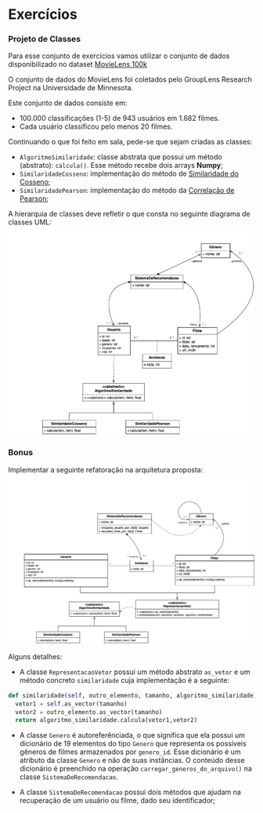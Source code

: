 # Exercícios


### Projeto de Classes

Para esse conjunto de exercícios vamos utilizar o conjunto de dados
disponibilizado no dataset [MovieLens
100k](https://grouplens.org/datasets/movielens/100k/)


O conjunto de dados do MovieLens foi coletados pelo GroupLens Research Project
na Universidade de Minnesota.

Este conjunto de dados consiste em:
* 100.000 classificações (1-5) de 943 usuários em 1.682 filmes.
* Cada usuário classificou pelo menos 20 filmes.


Continuando o que foi feito em sala, pede-se que sejam criadas as classes:

* `AlgoritmoSimilaridade`: classe abstrata que possui um método (abstrato):
  `calcula()`. Esse método recebe dois arrays **Numpy**;
* `SimilaridadeCosseno`: implementação do método de [Similaridade do
   Cosseno](https://en.wikipedia.org/wiki/Cosine_similarity);
* `SimilaridadePearson`: implementação do método da [Correlação de
   Pearson](https://pt.wikipedia.org/wiki/Coeficiente_de_correla%C3%A7%C3%A3o_de_Pearson);


A hierarquia de classes deve refletir o que consta no seguinte diagrama de
classes UML:
![](assets/sistema_de_recomendacoes_uml1.png)



### Bonus

Implementar a seguinte refatoração na arquitetura proposta:
![](assets/sistema_de_recomendacoes_uml2.png)

Alguns detalhes:
* A classe `RepresentacaoVetor` possui um método abstrato `as_vetor` e um
  método concreto `similaridade` cuja implementação é a seguinte:
```python
def similaridade(self, outro_elemento, tamanho, algoritmo_similaridade):
  vetor1 = self.as_vector(tamanho)
  vetor2 = outro_elemento.as_vector(tamanho)
  return algoritmo_similaridade.calcula(vetor1,vetor2)
```

* A classe `Genero` é autoreferênciada, o que significa que ela possui um
  dicionário de 19 elementos do tipo `Genero` que representa os possíveis
  gêneros de filmes armazenados por `genero_id`. Esse dicionário é um atributo
  da classe `Genero` e não de suas instâncias. O conteúdo desse dicionário é
  preenchido na operação `carregar_generos_do_arquivo()` na classe
  `SistemaDeRecomendacao`.

* A classe `SistemaDeRecomendacao` possui dois métodos que ajudam na
  recuperação de um usuário ou filme, dado seu identificador;
